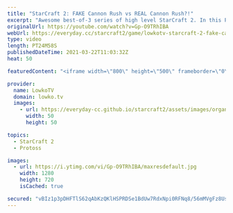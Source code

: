 ```yaml
---
title: "StarCraft 2: FAKE Cannon Rush vs REAL Cannon Rush?!"
excerpt: "Awesome best-of-3 series of high level StarCraft 2. In this Protoss versus Protoss between PartinG and MaxPax we see both players constantly trying to outsmart each other with Photon Cannons, proxy Stargates, Dark Templar, army positioning and expansions.  Support my work on Patreon: http://www.patreon.com/lowkotv"
originalUrl: https://youtube.com/watch?v=Gp-O9TRhIBA
webUrl: https://everyday.cc/starcraft2/game/lowkotv-starcraft-2-fake-cannon-rush-vs-real-cannon-rush/
type: video
length: PT24M58S
publishedDateTime: 2021-03-22T11:03:32Z
heat: 50

featuredContent: "<iframe width=\"800\" height=\"500\" frameborder=\"0\" src=\"https://www.youtube.com/embed/Gp-O9TRhIBA\" allow=\"accelerometer; autoplay; encrypted-media; gyroscope; picture-in-picture\" allowfullscreen></iframe>"

provider:
  name: LowkoTV
  domain: lowko.tv
  images:
    - url: https://everyday-cc.github.io/starcraft2/assets/images/organizations/lowko.tv-50x50.jpg
      width: 50
      height: 50

topics:
  - StarCraft 2
  - Protoss

images:
  - url: https://i.ytimg.com/vi/Gp-O9TRhIBA/maxresdefault.jpg
    width: 1280
    height: 720
    isCached: true

secured: "vBIz1p3pDHFTlS62qAbKzQKlHSPRDSe1BdUw7RdxNpi0RFNq8/56mMVgFz8UsutAU8vWGa+hi6QyJLCgRy0TxK+di3xnt1hJBn1N0RCKt9Y3lVKY+6UTt1cWGX9KHNaegJOlds0wPz934KcxdpyS+Z72Ci5zgeXTK/J7NfLYWJ06rE+BKUF59PZqkyVjFhc+yVoq9xkcN1qKsNfLsJUaOFADVYa9ghqEbkDdNaQMr16ip1cts0TexYNPsiHKZVhTYUj5VUmDSuE+7BHRCRoixS72e0+7hOx5/d7JSqSd0QTfiuXvxCkogQRZlg+q+mwbX1myh5tY1GpM3gJX3aPlAFSWCLo0HotyNrVBb0/K8f+4WC8pFABRTFI+TSVdDeTpWjRhAxnEvV1Q/F8dtCMz+gvVDnpW+VGXp0TAPemfUNg=;K8gRDC2eBaVCKx2K0e9mMg=="
---
```


